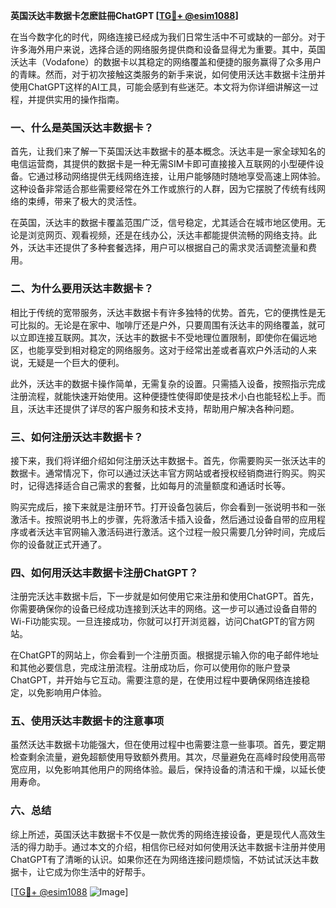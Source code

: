 **英国沃达丰数据卡怎麽註冊ChatGPT [[TG💪+ @esim1088](https://t.me/s/esim1088)]**

在当今数字化的时代，网络连接已经成为我们日常生活中不可或缺的一部分。对于许多海外用户来说，选择合适的网络服务提供商和设备显得尤为重要。其中，英国沃达丰（Vodafone）的数据卡以其稳定的网络覆盖和便捷的服务赢得了众多用户的青睐。然而，对于初次接触这类服务的新手来说，如何使用沃达丰数据卡注册并使用ChatGPT这样的AI工具，可能会感到有些迷茫。本文将为你详细讲解这一过程，并提供实用的操作指南。

### 一、什么是英国沃达丰数据卡？

首先，让我们来了解一下英国沃达丰数据卡的基本概念。沃达丰是一家全球知名的电信运营商，其提供的数据卡是一种无需SIM卡即可直接接入互联网的小型硬件设备。它通过移动网络提供无线网络连接，让用户能够随时随地享受高速上网体验。这种设备非常适合那些需要经常在外工作或旅行的人群，因为它摆脱了传统有线网络的束缚，带来了极大的灵活性。

在英国，沃达丰的数据卡覆盖范围广泛，信号稳定，尤其适合在城市地区使用。无论是浏览网页、观看视频，还是在线办公，沃达丰都能提供流畅的网络支持。此外，沃达丰还提供了多种套餐选择，用户可以根据自己的需求灵活调整流量和费用。

### 二、为什么要用沃达丰数据卡？

相比于传统的宽带服务，沃达丰数据卡有许多独特的优势。首先，它的便携性是无可比拟的。无论是在家中、咖啡厅还是户外，只要周围有沃达丰的网络覆盖，就可以立即连接互联网。其次，沃达丰的数据卡不受地理位置限制，即使你在偏远地区，也能享受到相对稳定的网络服务。这对于经常出差或者喜欢户外活动的人来说，无疑是一个巨大的便利。

此外，沃达丰的数据卡操作简单，无需复杂的设置。只需插入设备，按照指示完成注册流程，就能快速开始使用。这种便捷性使得即使是技术小白也能轻松上手。而且，沃达丰还提供了详尽的客户服务和技术支持，帮助用户解决各种问题。

### 三、如何注册沃达丰数据卡？

接下来，我们将详细介绍如何注册沃达丰数据卡。首先，你需要购买一张沃达丰的数据卡。通常情况下，你可以通过沃达丰官方网站或者授权经销商进行购买。购买时，记得选择适合自己需求的套餐，比如每月的流量额度和通话时长等。

购买完成后，接下来就是注册环节。打开设备包装后，你会看到一张说明书和一张激活卡。按照说明书上的步骤，先将激活卡插入设备，然后通过设备自带的应用程序或者沃达丰官网输入激活码进行激活。这个过程一般只需要几分钟时间，完成后你的设备就正式开通了。

### 四、如何用沃达丰数据卡注册ChatGPT？

注册完沃达丰数据卡后，下一步就是如何使用它来注册和使用ChatGPT。首先，你需要确保你的设备已经成功连接到沃达丰的网络。这一步可以通过设备自带的Wi-Fi功能实现。一旦连接成功，你就可以打开浏览器，访问ChatGPT的官方网站。

在ChatGPT的网站上，你会看到一个注册页面。根据提示输入你的电子邮件地址和其他必要信息，完成注册流程。注册成功后，你可以使用你的账户登录ChatGPT，并开始与它互动。需要注意的是，在使用过程中要确保网络连接稳定，以免影响用户体验。

### 五、使用沃达丰数据卡的注意事项

虽然沃达丰数据卡功能强大，但在使用过程中也需要注意一些事项。首先，要定期检查剩余流量，避免超额使用导致额外费用。其次，尽量避免在高峰时段使用高带宽应用，以免影响其他用户的网络体验。最后，保持设备的清洁和干燥，以延长使用寿命。

### 六、总结

综上所述，英国沃达丰数据卡不仅是一款优秀的网络连接设备，更是现代人高效生活的得力助手。通过本文的介绍，相信你已经对如何使用沃达丰数据卡注册并使用ChatGPT有了清晰的认识。如果你还在为网络连接问题烦恼，不妨试试沃达丰数据卡，让它成为你生活中的好帮手。

[[TG💪+ @esim1088](https://t.me/s/esim1088) ![Image](https://i.postimg.cc/4NQfJmqS/Snipaste-2025-05-13-00-14-12.png)]